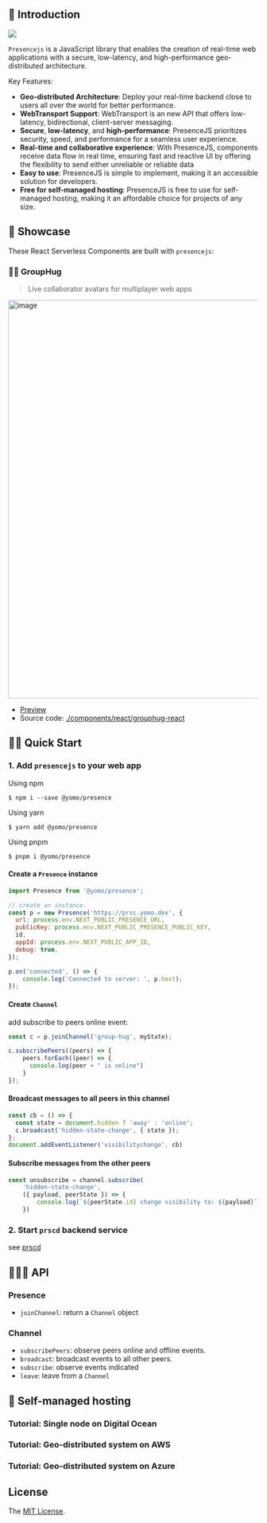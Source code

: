 ## 🧬 Introduction

![](https://badgen.net/npm/v/@yomo/presence)

`Presencejs` is a JavaScript library that enables the creation of real-time web applications with a secure, low-latency, and high-performance geo-distributed architecture.

Key Features:

- **Geo-distributed Architecture**: Deploy your real-time backend close to users all over the world for better performance.
- **WebTransport Support**: WebTransport is an new API that offers low-latency, bidirectional, client-server messaging.
- **Secure**, **low-latency**, and **high-performance**: PresenceJS prioritizes security, speed, and performance for a seamless user experience.
- **Real-time and collaborative experience**: With PresenceJS, components receive data flow in real time, ensuring fast and reactive UI by offering the flexibility to send either unreliable or reliable data
- **Easy to use**: PresenceJS is simple to implement, making it an accessible solution for developers.
- **Free for self-managed hosting**: PresenceJS is free to use for self-managed hosting, making it an affordable choice for projects of any size.

## 🌟 Showcase

These React Serverless Components are built with `presencejs`:

### 👯‍♀️ GroupHug

> Live collaborator avatars for multiplayer web apps

<img width="800" alt="image" src="https://user-images.githubusercontent.com/65603/225336005-56f3605e-a150-4c9a-891c-fc5f51f46c5c.png">

- [Preview](https://allegrocloud.io/preview/clewfjysp0008osvwuina6qnf)
- Source code: [./components/react/grouphug-react](./components/react/group-hug)

## 🥷🏼 Quick Start

### 1. Add `presencejs` to your web app

Using npm

```
$ npm i --save @yomo/presence
```

Using yarn

```
$ yarn add @yomo/presence
```

Using pnpm

```
$ pnpm i @yomo/presence
```

#### Create a `Presence` instance

```js
import Presence from '@yomo/presence';

// create an instance.
const p = new Presence('https://prsc.yomo.dev', {
  url: process.env.NEXT_PUBLIC_PRESENCE_URL,
  publicKey: process.env.NEXT_PUBLIC_PRESENCE_PUBLIC_KEY,
  id,
  appId: process.env.NEXT_PUBLIC_APP_ID,
  debug: true,
});

p.on('connected', () => {
    console.log('Connected to server: ', p.host);
});
```

#### Create `Channel`

add subscribe to peers online event:

```js
const c = p.joinChannel('group-hug', myState);

c.subscribePeers((peers) => {
    peers.forEach((peer) => {
      console.log(peer + " is online")
    }
});
```

#### Broadcast messages to all peers in this channel

```js
const cb = () => {
  const state = document.hidden ? 'away' : 'online';
  c.broadcast('hidden-state-change', { state });
};
document.addEventListener('visibilitychange', cb)
```

#### Subscribe messages from the other peers

```js
const unsubscribe = channel.subscribe(
    'hidden-state-change',
    ({ payload, peerState }) => {
        console.log(`${peerState.id} change visibility to: ${payload}`)
    })
```

### 2. Start `prscd` backend service

see [prscd](./prscd)

## 🤹🏻‍♀️ API

### Presence

- `joinChannel`: return a `Channel` object

### Channel

- `subscribePeers`: observe peers online and offline events.
- `broadcast`: broadcast events to all other peers.
- `subscribe`: observe events indicated
- `leave`: leave from a `Channel`

## 🏡 Self-managed hosting

### Tutorial: Single node on Digital Ocean

### Tutorial: Geo-distributed system on AWS

### Tutorial: Geo-distributed system on Azure

## License

The [MIT License](./LICENSE).
